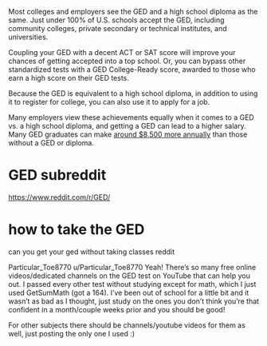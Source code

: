 Most colleges and employers see the GED and a high school diploma as the same. Just under 100% of U.S. schools accept the GED, including community colleges, private secondary or technical institutes, and universities.

Coupling your GED with a decent ACT or SAT score will improve your chances of getting accepted into a top school. Or, you can bypass other standardized tests with a GED College-Ready score, awarded to those who earn a high score on their GED tests.

Because the GED is equivalent to a high school diploma, in addition to using it to register for college, you can also use it to apply for a job.

Many employers view these achievements equally when it comes to a GED vs. a high school diploma, and getting a GED can lead to a higher salary. Many GED graduates can make [around $8,500 more annually](https://ged.com/insession/postsecondary-credentials_oct2018/) than those without a GED or diploma.



# GED subreddit 
https://www.reddit.com/r/GED/ 


#  how to take the GED 
can you get your ged without taking classes reddit  

   
Particular_Toe8770
u/Particular_Toe8770
Yeah! There’s so many free online videos/dedicated channels on the GED test on YouTube that can help you out. I passed every other test without studying except for math, which I just used GetSumMath (got a 164). I’ve been out of school for a little bit and it wasn’t as bad as I thought, just study on the ones you don’t think you’re that confident in a month/couple weeks prior and you should be good!

For other subjects there should be channels/youtube videos for them as well, just posting the only one I used :)